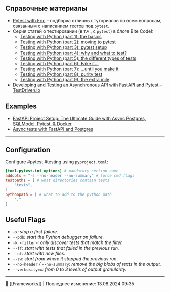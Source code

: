 ## Справочные материалы

- [Pytest with Eric](https://pytest-with-eric.com) – подборка отличных туториалов по всем вопросам, связанным с написанием тестов под `pytest`.
- Серия статей о тестировании (в т.ч., с `pytest`) в блоге Bite Code!:
	- [Testing with Python (part 1): the basics](https://www.bitecode.dev/p/testing-with-python-part-1-the-basics)
	- [Testing with Python (part 2): moving to pytest](https://www.bitecode.dev/p/testing-with-python-part-2-moving)
	- [Testing with Python (part 3): pytest setup](https://www.bitecode.dev/p/testing-with-python-part-3-pytest)
	- [Testing with Python (part 4): why and what to test?](https://www.bitecode.dev/p/testing-with-python-part-4-why-and)
	- [Testing with Python (part 5): the different types of tests](https://www.bitecode.dev/p/testing-with-python-part-5-the-different)
	- [Testing with Python (part 6): Fake it...](https://www.bitecode.dev/p/testing-with-python-part-6-fake-it)
	- [Testing with Python (part 7): ...until you make it](https://www.bitecode.dev/p/testing-with-python-part-7-until)
	- [Testing with Python (part 8): purity test](https://www.bitecode.dev/p/testing-with-python-part-8-purity)
	- [Testing with Python (part 9): the extra mile](https://www.bitecode.dev/p/testing-with-python-part-9-the-extra)
- [Developing and Testing an Asynchronous API with FastAPI and Pytest – TestDriven.io](https://testdriven.io/blog/fastapi-crud/)

## Examples
- [FastAPI Project Setup: The Ultimate Guide with Async Postgres, SQLModel, Pytest, & Docker](https://medium.com/@lawsontaylor/the-ultimate-fastapi-project-setup-fastapi-async-postgres-sqlmodel-pytest-and-docker-ed0c6afea11b)
- [Async tests with FastAPI and Postgres](https://github.com/hazadus/fastapi-template/tree/main/backend/app/tests)

----
## Configuration

Configure #pytest #testing using `pyproject.toml`:

```toml
[tool.pytest.ini_options] # mandatory section name
addopts = "-s --no-header --no-summary" # force cmd flags
testpaths = [ # what directories contain tests
    "tests",
]
pythonpath = [ # what to add to the python path
    "."
]
```

## Useful Flags

- `-x`_: stop a first failure._
- `--pdb`_: start the Python debugger on failure._
- `-k <filter>`_: only discover tests that match the filter._
- `--ff`_: start with tests that failed in the previous run._
- `--nf`_: start with new files._
- `--sw`_: start from where it stopped the previous run._
- `--no-header` _/_ `--no-summary`_: remove the big blobs of texts in the output._
- `--verbosity=x`_: from 0 to 3 levels of output granularity._

----
📂 [[Frameworks]] | Последнее изменение: 13.08.2024 09:35